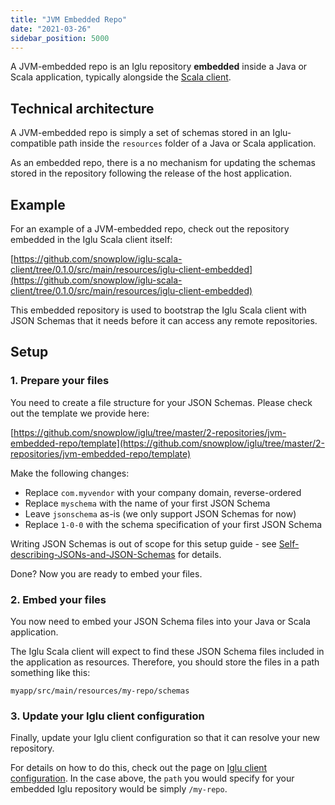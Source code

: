 ```yaml
---
title: "JVM Embedded Repo"
date: "2021-03-26"
sidebar_position: 5000
---
```


A JVM-embedded repo is an Iglu repository **embedded** inside a Java or Scala application, typically alongside the [Scala client](/docs/modeling-your-data/analytics-sdk/analytics-sdk-scala/).

## [](https://github.com/snowplow/iglu/wiki/JVM-embedded-repo#technical-architecture)Technical architecture

A JVM-embedded repo is simply a set of schemas stored in an Iglu-compatible path inside the `resources` folder of a Java or Scala application.

As an embedded repo, there is a no mechanism for updating the schemas stored in the repository following the release of the host application.

## [](https://github.com/snowplow/iglu/wiki/JVM-embedded-repo#example)Example

For an example of a JVM-embedded repo, check out the repository embedded in the Iglu Scala client itself:

[https://github.com/snowplow/iglu-scala-client/tree/0.1.0/src/main/resources/iglu-client-embedded](https://github.com/snowplow/iglu-scala-client/tree/0.1.0/src/main/resources/iglu-client-embedded)

This embedded repository is used to bootstrap the Iglu Scala client with JSON Schemas that it needs before it can access any remote repositories.

## [](https://github.com/snowplow/iglu/wiki/JVM-embedded-repo#setup)Setup

### [](https://github.com/snowplow/iglu/wiki/JVM-embedded-repo-setup#1-prepare-your-files)1\. Prepare your files

You need to create a file structure for your JSON Schemas. Please check out the template we provide here:

[https://github.com/snowplow/iglu/tree/master/2-repositories/jvm-embedded-repo/template](https://github.com/snowplow/iglu/tree/master/2-repositories/jvm-embedded-repo/template)

Make the following changes:

- Replace `com.myvendor` with your company domain, reverse-ordered
- Replace `myschema` with the name of your first JSON Schema
- Leave `jsonschema` as-is (we only support JSON Schemas for now)
- Replace `1-0-0` with the schema specification of your first JSON Schema

Writing JSON Schemas is out of scope for this setup guide - see [Self-describing-JSONs-and-JSON-Schemas](/docs/pipeline-components-and-applications/iglu/common-architecture/self-describing-json-schemas/) for details.

Done? Now you are ready to embed your files.

### [](https://github.com/snowplow/iglu/wiki/JVM-embedded-repo-setup#2-embed-your-files)2\. Embed your files

You now need to embed your JSON Schema files into your Java or Scala application.

The Iglu Scala client will expect to find these JSON Schema files included in the application as resources. Therefore, you should store the files in a path something like this:

```
myapp/src/main/resources/my-repo/schemas
```

### [](https://github.com/snowplow/iglu/wiki/JVM-embedded-repo-setup#3-update-your-iglu-client-configuration)3\. Update your Iglu client configuration

Finally, update your Iglu client configuration so that it can resolve your new repository.

For details on how to do this, check out the page on [Iglu client configuration](/docs/pipeline-components-and-applications/iglu/iglu-resolver/). In the case above, the `path` you would specify for your embedded Iglu repository would be simply `/my-repo`.
